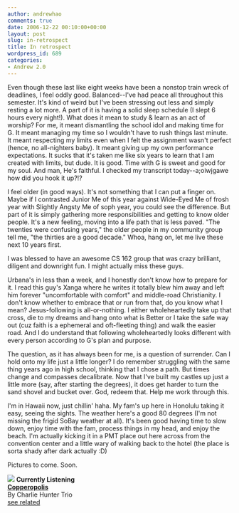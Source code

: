 ```yaml
---
author: andrewhao
comments: true
date: 2006-12-22 00:10:00+00:00
layout: post
slug: in-retrospect
title: In retrospect
wordpress_id: 689
categories:
- Andrew 2.0
---
```


Even though these last like eight weeks have been a nonstop train wreck of deadlines, I feel oddly good. Balanced--I've had peace all throughout this semester. It's kind of weird but I've been stressing out less and simply resting a lot more. A part of it is having a solid sleep schedule (I slept 6 hours every night!). What does it mean to study & learn as an act of worship? For me, it meant dismantling the school idol and making time for G. It meant managing my time so I wouldn't have to rush things last minute. It meant respecting my limits even when I felt the assignment wasn't perfect (hence, no all-nighters baby). It meant giving up my own performance expectations. It sucks that it's taken me like six years to learn that I am created with limits, but dude. It is good. Time with G is sweet and good for my soul. And man, He's faithful. I checked my transcript today--a;oiwjgawe how did you hook it up?!?  
  
I feel older (in good ways). It's not something that I can put a finger on. Maybe if I contrasted Junior Me of this year against Wide-Eyed Me of frosh year with Slightly Angsty Me of soph year, you could see the difference. But part of it is simply gathering more responsibilities and getting to know older people. It's a new feeling, moving into a life path that is less paved. "The twenties were confusing years," the older people in my community group tell me, "the thirties are a good decade." Whoa, hang on, let me live these next 10 years first.  
  
I was blessed to have an awesome CS 162 group that was crazy brilliant, diligent and downright fun. I might actually miss these guys.  
  
Urbana's in less than a week, and I honestly don't know how to prepare for it. I read this guy's Xanga where he writes it totally blew him away and left him forever "uncomfortable with comfort" and middle-road Christianity. I don't know whether to embrace that or run from that, do you know what I mean? Jesus-following is all-or-nothing. I either wholeheartedly take up that cross, die to my dreams and hang onto what is Better or I take the safe way out (cuz faith is a ephemeral and oft-fleeting thing) and walk the easier road. And I do understand that following wholeheartedly looks different with every person according to G's plan and purpose.  
  
The question, as it has always been for me, is a question of surrender. Can I hold onto my life just a little longer? I do remember struggling with the same thing years ago in high school, thinking that I chose a path. But times change and compasses decalibrate. Now that I've built my castles up just a little more (say, after starting the degrees), it does get harder to turn the sand shovel and bucket over. God, redeem that. Help me work through this.  
  
I'm in Hawaii now, just chillin' haha. My fam's up here in Honolulu taking it easy, seeing the sights. The weather here's a good 80 degrees (I'm not missing the frigid SoBay weather at all). It's been good having time to slow down, enjoy time with the fam, process things in my head, and enjoy the beach. I'm actually kicking it in a PMT place out here across from the convention center and a little wary of walking back to the hotel (the place is sorta shady after dark actually :D)  
  
Pictures to come. Soon.  
  


[![](http://ec2.images-amazon.com/images/P/B000E1XO8A.01._SCTHUMBZZZ_V1136314911_.jpg)](http://www.xanga.com/Amazon/Click.aspx?asin=B000E1XO8A&user=378399)
**Currently Listening**  
[**Copperopolis**](http://www.xanga.com/Amazon/Click.aspx?asin=B000E1XO8A&user=378399)  
By Charlie Hunter Trio  
[see related](http://www.xanga.com/Amazon/Click.aspx?asin=B000E1XO8A&user=378399&related=1)
